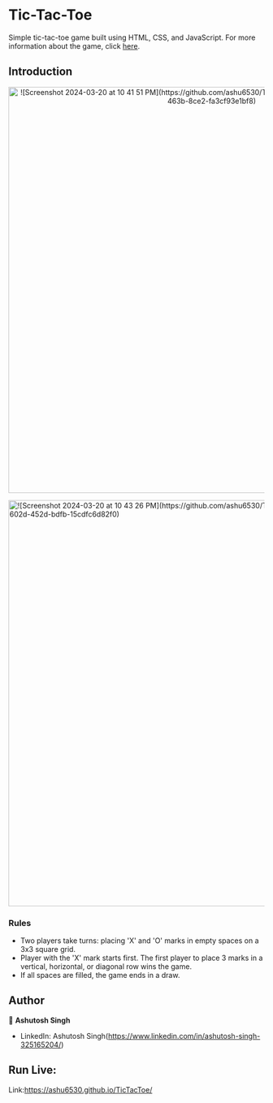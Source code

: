 # Tic-Tac-Toe

Simple tic-tac-toe game built using HTML, CSS, and JavaScript. For more information about the game, click [here](https://en.wikipedia.org/wiki/Tic-tac-toe).




## Introduction

<p align="center">
    <img alt="![Screenshot 2024-03-20 at 10 41 51 PM](https://github.com/ashu6530/TicTacToe/assets/82864661/bf7e6fc3-f02c-463b-8ce2-fa3cf93e1bf8)
" width="800">
</p
  <p align="center">
    <img alt="![Screenshot 2024-03-20 at 10 43 26 PM](https://github.com/ashu6530/TicTacToe/assets/82864661/7358a7f5-602d-452d-bdfb-15cdfc6d82f0)
" width="800">
</p>


### Rules

- Two players take turns: placing 'X' and 'O' marks in empty spaces on a 3x3 square grid.
- Player with the 'X' mark starts first. The first player to place 3 marks in a vertical, horizontal, or diagonal row wins the game.
- If all spaces are filled, the game ends in a draw.



## Author

👤 **Ashutosh Singh**

* LinkedIn: Ashutosh Singh(https://www.linkedin.com/in/ashutosh-singh-325165204/)

  
## Run Live:

Link:https://ashu6530.github.io/TicTacToe/
